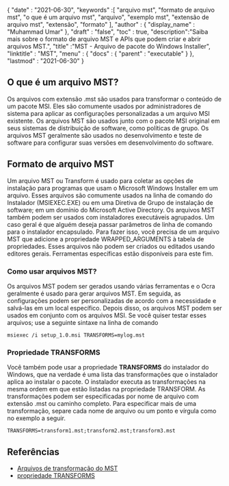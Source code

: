 {
  "date" : "2021-06-30",
  "keywords" :[ "arquivo mst", "formato de arquivo mst", "o que é um arquivo mst", "arquivo", "exemplo mst", "extensão de arquivo mst", "extensão", "formato" ],
  "author" : {
    "display_name" : "Muhammad Umar"
},
  "draft" : "false",
  "toc" : true,
  "description":"Saiba mais sobre o formato de arquivo MST e APIs que podem criar e abrir arquivos MST.",
  "title" :"MST - Arquivo de pacote do Windows Installer",
  "linktitle" : "MST",
  "menu" : {
    "docs" : {
      "parent" : "executable"
}
},
  "lastmod" : "2021-06-30"
}

## O que é um arquivo MST?
Os arquivos com extensão .mst são usados para transformar o conteúdo de um pacote MSI. Eles são comumente usados por administradores de sistema para aplicar as configurações personalizadas a um arquivo MSI existente. Os arquivos MST são usados junto com o pacote MSI original em seus sistemas de distribuição de software, como políticas de grupo. Os arquivos MST geralmente são usados no desenvolvimento e teste de software para configurar suas versões em desenvolvimento do software.

## Formato de arquivo MST
Um arquivo MST ou Transform é usado para coletar as opções de instalação para programas que usam o Microsoft Windows Installer em um arquivo. Esses arquivos são comumente usados na linha de comando do Instalador (MSIEXEC.EXE) ou em uma Diretiva de Grupo de instalação de software; em um domínio do Microsoft Active Directory. Os arquivos MST também podem ser usados com instaladores executáveis agrupados. Um caso geral é que alguém deseja passar parâmetros de linha de comando para o instalador encapsulado. Para fazer isso, você precisa de um arquivo MST que adicione a propriedade WRAPPED_ARGUMENTS à tabela de propriedades. Esses arquivos não podem ser criados ou editados usando editores gerais. Ferramentas específicas estão disponíveis para este fim.

### Como usar arquivos MST?
Os arquivos MST podem ser gerados usando várias ferramentas e o Ocra geralmente é usado para gerar arquivos MST. Em seguida, as configurações podem ser personalizadas de acordo com a necessidade e salvá-las em um local específico. Depois disso, os arquivos MST podem ser usados em conjunto com os arquivos MSI. Se você quiser testar esses arquivos; use a seguinte sintaxe na linha de comando

```
msiexec /i setup_1.0.msi TRANSFORMS=mylog.mst
```
### Propriedade TRANSFORMS

Você também pode usar a propriedade **TRANSFORMS** do instalador do Windows, que na verdade é uma lista das transformações que o instalador aplica ao instalar o pacote. O instalador executa as transformações na mesma ordem em que estão listadas na propriedade TRANSFORM. As transformações podem ser especificadas por nome de arquivo com extensão .mst ou caminho completo. Para especificar mais de uma transformação, separe cada nome de arquivo ou um ponto e vírgula como no exemplo a seguir.

```
TRANSFORMS=transform1.mst;transform2.mst;transform3.mst
```

## Referências

* [Arquivos de transformação do MST](https://www.exemsi.com/documentation/mst-transformation-files/)
* [propriedade TRANSFORMS](https://learn.microsoft.com/en-us/windows/win32/msi/transforms)


